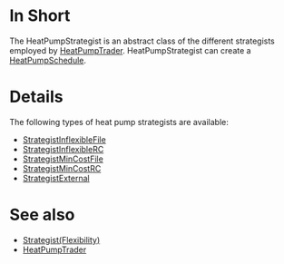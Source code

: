 # In Short

The HeatPumpStrategist is an abstract class of the different strategists employed by [HeatPumpTrader](../Agents/HeatPumpTrader.md).
HeatPumpStrategist can create a [HeatPumpSchedule](./HeatPumpSchedule.md).

# Details

The following types of heat pump strategists are available:

* [StrategistInflexibleFile](./StrategistInflexibleFile(HeatPump).md)
* [StrategistInflexibleRC](./StrategistInflexibleRC(HeatPump).md)
* [StrategistMinCostFile](./StrategistMinCostFile(HeatPump).md)
* [StrategistMinCostRC](./StrategistMinCostRC(HeatPump).md)
* [StrategistExternal](./StrategistExternal(HeatPump).md)

# See also

* [Strategist(Flexibility)](./Strategist(Flexibility).md)
* [HeatPumpTrader](../Agents/HeatPumpTrader.md)
